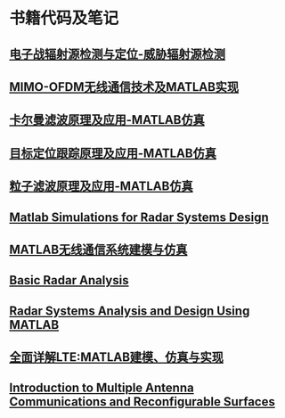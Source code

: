 # 书籍代码及笔记
## [电子战辐射源检测与定位-威胁辐射源检测](https://yangpannanren.github.io/Book_Code/#/电子战辐射源检测与定位/)
## [MIMO-OFDM无线通信技术及MATLAB实现](https://yangpannanren.github.io/Book_Code/#/MIMO-OFDM无线通信技术及MATLAB实现/)
## [卡尔曼滤波原理及应用-MATLAB仿真](https://yangpannanren.github.io/Book_Code/#/卡尔曼滤波原理及应用-MATLAB仿真/)
## [目标定位跟踪原理及应用-MATLAB仿真](https://yangpannanren.github.io/Book_Code/#/目标定位跟踪原理及应用-MATLAB仿真/)
## [粒子滤波原理及应用-MATLAB仿真](https://yangpannanren.github.io/Book_Code/#/粒子滤波原理及应用-MATLAB仿真/)
## [Matlab Simulations for Radar Systems Design](https://yangpannanren.github.io/Book_Code/#/Matlab%20Simulations%20for%20Radar%20Systems%20Design/)
## [MATLAB无线通信系统建模与仿真](https://yangpannanren.github.io/Book_Code/#/MATLAB无线通信系统建模与仿真/)
## [Basic Radar Analysis](https://yangpannanren.github.io/Book_Code/#/Basic%20Radar%20Analysis/)
## [Radar Systems Analysis and Design Using MATLAB](https://yangpannanren.github.io/Book_Code/#/Radar%20Systems%20Analysis%20and%20Design%20Using%20MATLAB/)
## [全面详解LTE:MATLAB建模、仿真与实现](https://yangpannanren.github.io/Book_Code/#/全面详解LTE：MATLAB建模、仿真与实现/)
## [Introduction to Multiple Antenna Communications and Reconfigurable Surfaces](https://yangpannanren.github.io/Book_Code/#/Introduction%20to%20Multiple%20Antenna%20Communications%20and%20Reconfigurable%20Surfaces)